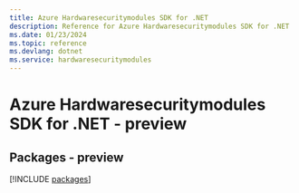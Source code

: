 ```yaml
---
title: Azure Hardwaresecuritymodules SDK for .NET
description: Reference for Azure Hardwaresecuritymodules SDK for .NET
ms.date: 01/23/2024
ms.topic: reference
ms.devlang: dotnet
ms.service: hardwaresecuritymodules
---
```

# Azure Hardwaresecuritymodules SDK for .NET - preview
## Packages - preview
[!INCLUDE [packages](hardwaresecuritymodules-index.md)]